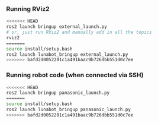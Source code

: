 ### Running RViz2
```bash
<<<<<<< HEAD
ros2 launch bringup external_launch.py
# or, just run RViz2 and manually add in all the topics
rviz2
=======
source install/setup.bash
ros2 launch lunabot_bringup external_launch.py
>>>>>>> bafd2d0052201c1a491baac9b726dbb551d0c7ee
```

### Running robot code (when connected via SSH)
```bash
<<<<<<< HEAD
ros2 launch bringup panasonic_launch.py
=======
source install/setup.bash
ros2 launch lunabot_bringup panasonic_launch.py
>>>>>>> bafd2d0052201c1a491baac9b726dbb551d0c7ee
```
